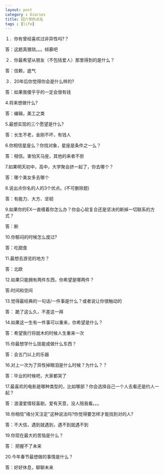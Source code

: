 ```yaml
---
layout: post
category : Diaries
title: 回六爷的点名
tags : [life]
---
```



１．你有曾经喜欢过非异性吗?？

答：这题真猥琐。。。倾慕吧

 

２．你最希望从朋友（不包括爱人）那里得到的是什么？

答：信赖，底气

 

３．20年后你觉得你会是什么样的?

答：如果我傻乎乎的一定会很有钱

 

4.将来想做什么?

答：编辑，美工之类

 

5.最想实现的三个愿望是什么?

答：长生不老，金刚不坏，有钱人

 

6.你相信星座么？你找对象，星座是条件之一么？

答：相信。害怕天马座，其他的来者不拒

 

7.如果明天初中，高中，大学聚会挤一起了，你去哪个？

答：哪个美女多去哪个

 

8.说出点你名的人的3个优点。(不可删除题)

答：有能力、大方、坚韧

 

9.如果你的EX一直缠着你怎么办？你会心软复合还是坚决的断掉一切联系的方式？

答：断

 

10.你郁闷的时候怎么度过? 

答：吃甜食

 

11.最想去游览的地方？

答：北欧

 

12.如果只能拥有两件东西，你希望是哪两件？

答:时间和空间

 

13.觉得最经典的一句话/一件事是什么？或者说让你很触动的

答： 跪了这么久，不差这一拜

 

14.如果这一生有一件事可以重来，你希望是什么？

答：希望我行将就木的时候人生重来一次

 

15.你最想学什么技能或做什么东西？

答：会五门以上的乐器

 

16.对上一次为了异性掉眼泪是什么时候？为什么？？

答：毕业的时候吧，大家都哭了

 


 

17.最喜欢的电影是哪种类型的，比如哪部？你会选择自己一个人去看还是约人一起？

答：浪漫爱情轻喜剧，爱有天意，没人陪我看。。。  

 

18.你相信"缘分天注定"这种说法吗?你觉得要怎样才能找到对的人? 

答：不大信，遇到就遇到，遇不到就遇不到

 

19.你现在最大的苦恼是什么？

答： 把握不了未来

 

20.今年春节最想做的事情是什么？

答：好好休息，聊聊未来